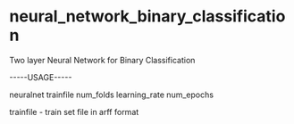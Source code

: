 # neural_network_binary_classification
Two layer Neural Network for Binary Classification

-----USAGE-----
 
 neuralnet trainfile num_folds learning_rate num_epochs
 
 trainfile - train set file in arff format
